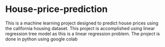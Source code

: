 # House-price-prediction
This is a machine learning project designed to predict house prices using the california housing dataset. This project is accomplished using linear regression tree model as this is a linear regression problem. The project is done in python using google colab
